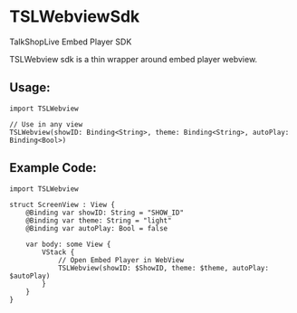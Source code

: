# TSLWebviewSdk

TalkShopLive Embed Player SDK

TSLWebview sdk is a thin wrapper around embed player webview.

## Usage:
```
import TSLWebview

// Use in any view
TSLWebview(showID: Binding<String>, theme: Binding<String>, autoPlay: Binding<Bool>)
```

## Example Code:
```
import TSLWebview

struct ScreenView : View {
    @Binding var showID: String = "SHOW_ID"
    @Binding var theme: String = "light"
    @Binding var autoPlay: Bool = false
    
    var body: some View {
        VStack {
            // Open Embed Player in WebView
            TSLWebview(showID: $ShowID, theme: $theme, autoPlay: $autoPlay)
        }
    }
}
```
